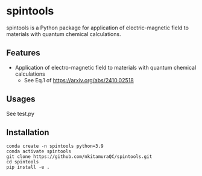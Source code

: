 # spintools
spintools is a Python package for application of electric-magnetic field to materials with quantum chemical calculations.

## Features
- Application of electro-magnetic field to materials with quantum chemical calculations
  - See Eq.1 of https://arxiv.org/abs/2410.02518

## Usages
See test.py

## Installation

```shell
conda create -n spintools python=3.9
conda activate spintools
git clone https://github.com/nkitamuraQC/spintools.git
cd spintools
pip install -e .
```
